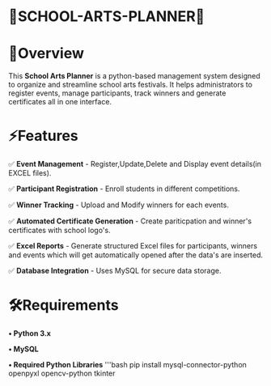 # 🎨SCHOOL-ARTS-PLANNER📃
# 📌Overview
This **School Arts Planner** is a python-based management system designed to organize and streamline school arts festivals. It helps administrators to register events, manage participants, track winners and generate certificates all in one interface.

# ⚡Features
✅ **Event Management** - Register,Update,Delete and Display event details(in EXCEL files).

✅ **Participant Registration** - Enroll students in different competitions.

✅ **Winner Tracking** - Upload and Modify winners for each events.

✅ **Automated Certificate Generation** - Create pariticpation and winner's certificates with school logo's.

✅ **Excel Reports** - Generate structured Excel files for participants, winners and events which will get automatically opened after the data's are inserted.

✅ **Database Integration** - Uses MySQL for secure data storage.

# 🛠️Requirements
**• Python 3.x**

**• MySQL**

**• Required Python Libraries**
 '''bash
   pip install mysql-connector-python openpyxl opencv-python tkinter

   
